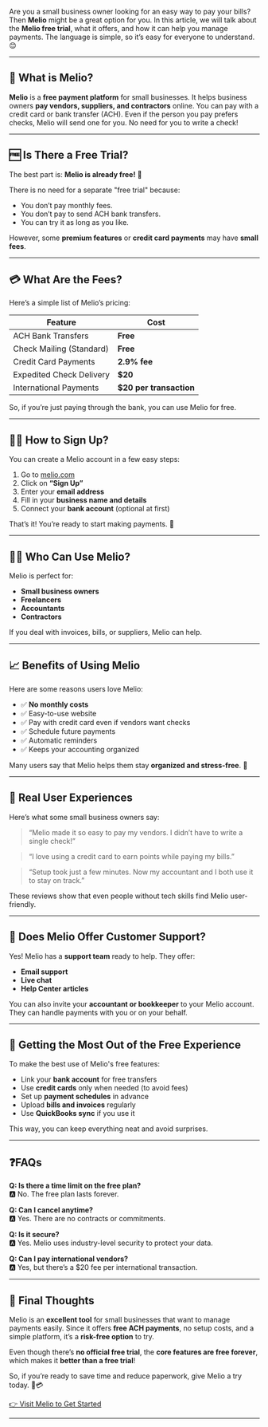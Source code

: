 Are you a small business owner looking for an easy way to pay your bills? Then **Melio** might be a great option for you. In this article, we will talk about the **Melio free trial**, what it offers, and how it can help you manage payments. The language is simple, so it’s easy for everyone to understand. 😊

---

## 📌 What is Melio?

**Melio** is a **free payment platform** for small businesses. It helps business owners **pay vendors, suppliers, and contractors** online. You can pay with a credit card or bank transfer (ACH). Even if the person you pay prefers checks, Melio will send one for you. No need for you to write a check!

---

## 🆓 Is There a Free Trial?

The best part is: **Melio is already free!** 🎉

There is no need for a separate "free trial" because:
- You don’t pay monthly fees.
- You don’t pay to send ACH bank transfers.
- You can try it as long as you like.

However, some **premium features** or **credit card payments** may have **small fees**.

---

## 💳 What Are the Fees?

Here’s a simple list of Melio’s pricing:

| Feature                    | Cost                         |
|---------------------------|------------------------------|
| ACH Bank Transfers         | **Free**                     |
| Check Mailing (Standard)   | **Free**                     |
| Credit Card Payments       | **2.9% fee**                 |
| Expedited Check Delivery   | **$20**                      |
| International Payments     | **$20 per transaction**      |

So, if you’re just paying through the bank, you can use Melio for free.

---

## 👨‍💻 How to Sign Up?

You can create a Melio account in a few easy steps:

1. Go to [melio.com](https://yamuparkoti.com/Go-Melio)
2. Click on **“Sign Up”**
3. Enter your **email address**
4. Fill in your **business name and details**
5. Connect your **bank account** (optional at first)

That’s it! You’re ready to start making payments. 🎯

---

## 🧑‍💼 Who Can Use Melio?

Melio is perfect for:
- **Small business owners**
- **Freelancers**
- **Accountants**
- **Contractors**

If you deal with invoices, bills, or suppliers, Melio can help.

---

## 📈 Benefits of Using Melio

Here are some reasons users love Melio:

- ✅ **No monthly costs**
- ✅ Easy-to-use website
- ✅ Pay with credit card even if vendors want checks
- ✅ Schedule future payments
- ✅ Automatic reminders
- ✅ Keeps your accounting organized

Many users say that Melio helps them stay **organized and stress-free**. 💼

---

## 🤝 Real User Experiences

Here’s what some small business owners say:

> “Melio made it so easy to pay my vendors. I didn’t have to write a single check!”

> “I love using a credit card to earn points while paying my bills.”

> “Setup took just a few minutes. Now my accountant and I both use it to stay on track.”

These reviews show that even people without tech skills find Melio user-friendly.

---

## 📧 Does Melio Offer Customer Support?

Yes! Melio has a **support team** ready to help. They offer:
- **Email support**
- **Live chat**
- **Help Center articles**

You can also invite your **accountant or bookkeeper** to your Melio account. They can handle payments with you or on your behalf.

---

## 🚀 Getting the Most Out of the Free Experience

To make the best use of Melio's free features:
- Link your **bank account** for free transfers
- Use **credit cards** only when needed (to avoid fees)
- Set up **payment schedules** in advance
- Upload **bills and invoices** regularly
- Use **QuickBooks sync** if you use it

This way, you can keep everything neat and avoid surprises.

---

## ❓FAQs

**Q: Is there a time limit on the free plan?**  
🅰️ No. The free plan lasts forever.

**Q: Can I cancel anytime?**  
🅰️ Yes. There are no contracts or commitments.

**Q: Is it secure?**  
🅰️ Yes. Melio uses industry-level security to protect your data.

**Q: Can I pay international vendors?**  
🅰️ Yes, but there’s a $20 fee per international transaction.

---

## 🧾 Final Thoughts

Melio is an **excellent tool** for small businesses that want to manage payments easily. Since it offers **free ACH payments**, no setup costs, and a simple platform, it’s a **risk-free option** to try.

Even though there’s **no official free trial**, the **core features are free forever**, which makes it **better than a free trial**!

So, if you’re ready to save time and reduce paperwork, give Melio a try today. 💼💳

[👉 Visit Melio to Get Started](https://yamuparkoti.com/Go-Melio)

---
